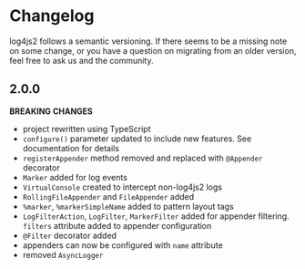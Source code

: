 # Changelog

log4js2 follows a semantic versioning. If there seems to be a missing note on some change, or you have a question on 
migrating from an older version, feel free to ask us and the community.

## 2.0.0

__BREAKING CHANGES__

- project rewritten using TypeScript
- `configure()` parameter updated to include new features. See documentation for details
- `registerAppender` method removed and replaced with `@Appender` decorator
- `Marker` added for log events
- `VirtualConsole` created to intercept non-log4js2 logs
- `RollingFileAppender` and `FileAppender` added
- `%marker`, `%markerSimpleName` added to pattern layout tags
- `LogFilterAction`, `LogFilter`, `MarkerFilter` added for appender filtering. `filters` attribute added to appender configuration
- `@Filter` decorator added
- appenders can now be configured with `name` attribute
- removed `AsyncLogger`